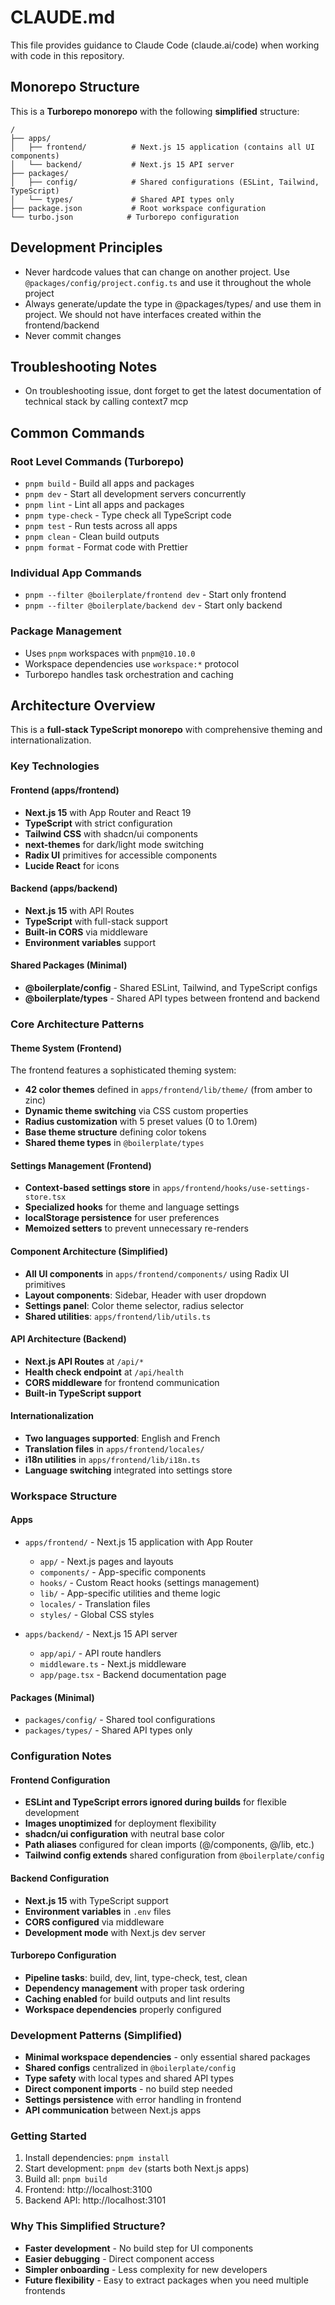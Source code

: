 # CLAUDE.md

This file provides guidance to Claude Code (claude.ai/code) when working with code in this repository.

## Monorepo Structure

This is a **Turborepo monorepo** with the following **simplified** structure:

```
/
├── apps/
│   ├── frontend/          # Next.js 15 application (contains all UI components)
│   └── backend/           # Next.js 15 API server
├── packages/
│   ├── config/            # Shared configurations (ESLint, Tailwind, TypeScript)
│   └── types/             # Shared API types only
├── package.json           # Root workspace configuration
└── turbo.json            # Turborepo configuration
```

## Development Principles

- Never hardcode values that can change on another project. Use `@packages/config/project.config.ts` and use it throughout the whole project
- Always generate/update the type in @packages/types/ and use them in project. We should not have interfaces created within the frontend/backend
- Never commit changes

## Troubleshooting Notes

- On troubleshooting issue, dont forget to get the latest documentation of technical stack by calling context7 mcp

## Common Commands

### Root Level Commands (Turborepo)
- `pnpm build` - Build all apps and packages
- `pnpm dev` - Start all development servers concurrently
- `pnpm lint` - Lint all apps and packages
- `pnpm type-check` - Type check all TypeScript code
- `pnpm test` - Run tests across all apps
- `pnpm clean` - Clean build outputs
- `pnpm format` - Format code with Prettier

### Individual App Commands
- `pnpm --filter @boilerplate/frontend dev` - Start only frontend
- `pnpm --filter @boilerplate/backend dev` - Start only backend

### Package Management
- Uses `pnpm` workspaces with `pnpm@10.10.0`
- Workspace dependencies use `workspace:*` protocol
- Turborepo handles task orchestration and caching

## Architecture Overview

This is a **full-stack TypeScript monorepo** with comprehensive theming and internationalization.

### Key Technologies

#### Frontend (apps/frontend)
- **Next.js 15** with App Router and React 19
- **TypeScript** with strict configuration
- **Tailwind CSS** with shadcn/ui components
- **next-themes** for dark/light mode switching
- **Radix UI** primitives for accessible components
- **Lucide React** for icons

#### Backend (apps/backend)
- **Next.js 15** with API Routes
- **TypeScript** with full-stack support
- **Built-in CORS** via middleware
- **Environment variables** support

#### Shared Packages (Minimal)
- **@boilerplate/config** - Shared ESLint, Tailwind, and TypeScript configs
- **@boilerplate/types** - Shared API types between frontend and backend

### Core Architecture Patterns

#### Theme System (Frontend)
The frontend features a sophisticated theming system:
- **42 color themes** defined in `apps/frontend/lib/theme/` (from amber to zinc)
- **Dynamic theme switching** via CSS custom properties
- **Radius customization** with 5 preset values (0 to 1.0rem)
- **Base theme structure** defining color tokens
- **Shared theme types** in `@boilerplate/types`

#### Settings Management (Frontend)
- **Context-based settings store** in `apps/frontend/hooks/use-settings-store.tsx`
- **Specialized hooks** for theme and language settings
- **localStorage persistence** for user preferences
- **Memoized setters** to prevent unnecessary re-renders

#### Component Architecture (Simplified)
- **All UI components** in `apps/frontend/components/` using Radix UI primitives
- **Layout components**: Sidebar, Header with user dropdown
- **Settings panel**: Color theme selector, radius selector
- **Shared utilities**: `apps/frontend/lib/utils.ts`

#### API Architecture (Backend)
- **Next.js API Routes** at `/api/*`
- **Health check endpoint** at `/api/health`
- **CORS middleware** for frontend communication
- **Built-in TypeScript support**

#### Internationalization
- **Two languages supported**: English and French
- **Translation files** in `apps/frontend/locales/`
- **i18n utilities** in `apps/frontend/lib/i18n.ts`
- **Language switching** integrated into settings store

### Workspace Structure

#### Apps
- `apps/frontend/` - Next.js 15 application with App Router
  - `app/` - Next.js pages and layouts
  - `components/` - App-specific components
  - `hooks/` - Custom React hooks (settings management)
  - `lib/` - App-specific utilities and theme logic
  - `locales/` - Translation files
  - `styles/` - Global CSS styles

- `apps/backend/` - Next.js 15 API server
  - `app/api/` - API route handlers
  - `middleware.ts` - Next.js middleware
  - `app/page.tsx` - Backend documentation page

#### Packages (Minimal)
- `packages/config/` - Shared tool configurations
- `packages/types/` - Shared API types only

### Configuration Notes

#### Frontend Configuration
- **ESLint and TypeScript errors ignored during builds** for flexible development
- **Images unoptimized** for deployment flexibility
- **shadcn/ui configuration** with neutral base color
- **Path aliases** configured for clean imports (@/components, @/lib, etc.)
- **Tailwind config extends** shared configuration from `@boilerplate/config`

#### Backend Configuration
- **Next.js 15** with TypeScript support
- **Environment variables** in `.env` files
- **CORS configured** via middleware
- **Development mode** with Next.js dev server

#### Turborepo Configuration
- **Pipeline tasks**: build, dev, lint, type-check, test, clean
- **Dependency management** with proper task ordering
- **Caching enabled** for build outputs and lint results
- **Workspace dependencies** properly configured

### Development Patterns (Simplified)
- **Minimal workspace dependencies** - only essential shared packages
- **Shared configs** centralized in `@boilerplate/config`
- **Type safety** with local types and shared API types
- **Direct component imports** - no build step needed
- **Settings persistence** with error handling in frontend
- **API communication** between Next.js apps

### Getting Started
1. Install dependencies: `pnpm install`
2. Start development: `pnpm dev` (starts both Next.js apps)
3. Build all: `pnpm build`
4. Frontend: http://localhost:3100
5. Backend API: http://localhost:3101

### Why This Simplified Structure?
- **Faster development** - No build step for UI components
- **Easier debugging** - Direct component access
- **Simpler onboarding** - Less complexity for new developers
- **Future flexibility** - Easy to extract packages when you need multiple frontends
```